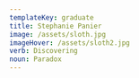 ```yaml
---
templateKey: graduate
title: Stephanie Panier
image: /assets/sloth.jpg
imageHover: /assets/sloth2.jpg
verb: Discovering
noun: Paradox
---
```


